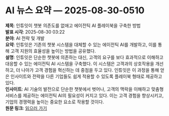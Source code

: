 # AI 뉴스 요약 — 2025-08-30-0510

**제목**: 인튜잇이 챗봇 의존도를 없애고 에이전틱 AI 플레이북을 구축한 방법  
**발표 시각**: 2025-08-30 03:22  
**분야**: AI 전략 및 개발  
**요약**: 인튜잇은 기존의 챗봇 시스템을 대체할 수 있는 에이전틱 AI를 개발하고, 이를 통해 고객 지원의 효율성을 높이는 방법을 공유했다.  
**설명**: 인튜잇은 단순한 챗봇에 의존하는 대신, 고객의 요구를 보다 효과적으로 이해하고 대응할 수 있는 에이전틱 AI 시스템을 구축했다. 이 시스템은 고객과의 상호작용을 개선하고, 더 나아가 고객 경험을 혁신하는 데 중점을 두고 있다. 인튜잇은 이 과정을 통해 얻은 인사이트와 전략을 다른 기업들도 쉽게 적용할 수 있도록 플레이북 형태로 제공하고 있다.  
**인사이트**: AI 기술의 발전으로 단순한 챗봇에서 벗어나, 고객의 맥락을 이해하고 맞춤형 서비스를 제공하는 에이전틱 AI의 필요성이 커지고 있다. 이는 고객 경험을 향상시키고, 기업의 경쟁력을 높이는 중요한 요소로 작용할 것이다.  
**원문 링크**: [읽으러 가기](https://venturebeat.com/ai/how-intuit-killed-the-chatbot-crutch-and-built-an-agentic-ai-playbook-you-can-copy/)